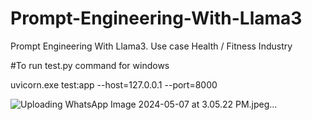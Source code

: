 # Prompt-Engineering-With-Llama3
Prompt Engineering With Llama3. Use case Health / Fitness Industry

#To run test.py command for windows

uvicorn.exe test:app --host=127.0.0.1 --port=8000

![Uploading WhatsApp Image 2024-05-07 at 3.05.22 PM.jpeg…]()




